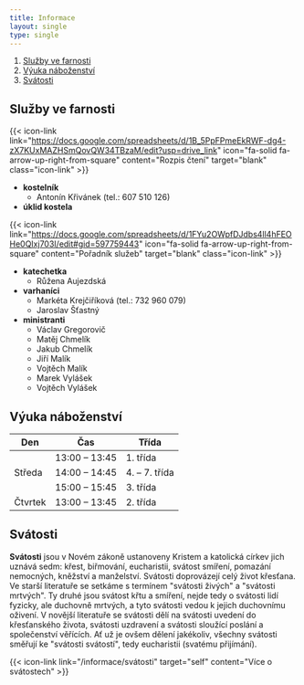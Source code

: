 ```yaml
---
title: Informace
layout: single
type: single
---
```

1. [Služby ve farnosti](#služby-ve-farnosti)
2. [Výuka náboženství](#výuka-náboženství)
3. [Svátosti](#svátosti)

## Služby ve farnosti

{{< icon-link link="https://docs.google.com/spreadsheets/d/1B_5PpFPmeEkRWF-dg4-zX7KUxMAZHSmQovQW34TBzaM/edit?usp=drive_link" icon="fa-solid fa-arrow-up-right-from-square" content="Rozpis čtení" target="blank" class="icon-link" >}}

- **kostelník**
    - Antonín Křivánek (tel.: 607 510 126)
- **úklid kostela**

{{< icon-link link="https://docs.google.com/spreadsheets/d/1FYu2OWpfDJdbs4ll4hFEOHe0QIxj703I/edit#gid=597759443" icon="fa-solid fa-arrow-up-right-from-square" content="Pořadník služeb" target="blank" class="icon-link" >}}

- **katechetka**
    - Růžena Aujezdská
- **varhaníci**
    - Markéta Krejčiříková (tel.: 732 960 079)
    - Jaroslav Šťastný
- **ministranti**
    - Václav Gregorovič
    - Matěj Chmelík
    - Jakub Chmelík
    - Jiří Malík
    - Vojtěch Malík
    - Marek Vylášek
    - Vojtěch Vylášek

## Výuka náboženství

<table>
    <thead>
        <tr>
            <th>Den</th>
            <th>Čas</th>
            <th>Třída</th>
        </tr>
    </thead>
    <tbody>
        <tr>
            <td rowspan="3">Středa</td>
            <td>13:00 – 13:45</td>
            <td>1. třída</td>
        </tr>
        <tr>
            <td>14:00 – 14:45</td>
            <td>4. – 7. třída</td>
        </tr>
        <tr>
            <td>15:00 – 15:45</td>
            <td>3. třída</td>
        </tr>
        <tr>
            <td>Čtvrtek</td>
            <td>13:00 – 13:45</td>
            <td>2. třída</td>
        </tr>
    </tbody>
</table>

## Svátosti

**Svátosti** jsou v Novém zákoně ustanoveny Kristem a katolická církev jich uznává sedm: křest, biřmování, eucharistii, svátost smíření, pomazání nemocných, kněžství a manželství. Svátosti doprovázejí celý život křesťana. Ve starší literatuře se setkáme s termínem "svátosti živých" a "svátosti mrtvých". Ty druhé jsou svátost křtu a smíření, nejde tedy o svátosti lidí fyzicky, ale duchovně mrtvých, a tyto svátosti vedou k jejich duchovnímu oživení. V novější literatuře se svátosti dělí na svátosti uvedení do křesťanského života, svátosti uzdravení a svátosti sloužící poslání a společenství věřících. Ať už je ovšem dělení jakékoliv, všechny svátosti směřují ke "svátosti svátostí", tedy eucharistii (svatému přijímání).

{{< icon-link link="/informace/svátosti" target="self" content="Více o svátostech" >}}